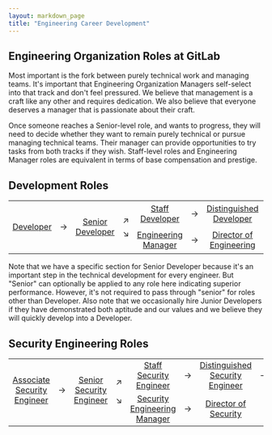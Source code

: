 ```yaml
---
layout: markdown_page
title: "Engineering Career Development"
---
```


## Engineering Organization Roles at GitLab

Most important is the fork between purely technical work and managing teams. It's important that Engineering Organization Managers self-select into that track and don't feel pressured. We believe that management is a craft like any other and requires dedication. We also believe that everyone deserves a manager that is passionate about their craft.

Once someone reaches a Senior-level role, and wants to progress, they will need to decide whether they want to remain purely technical or pursue managing technical teams. Their manager can provide opportunities to try tasks from both tracks if they wish. Staff-level roles and Engineering Manager roles are equivalent in terms of base compensation and prestige.

## Development Roles

<table style="text-align:center;">
  <tr>
    <td colspan="4" style="border:0;">&nbsp;</td>
    <td rowspan="2" style="border:0; vertical-align:middle;"><a href="/jobs/developer#staff-developer">Staff Developer</a></td>
    <td rowspan="2" style="border:0; vertical-align:middle;">→</td>
    <td rowspan="2" style="border:0; vertical-align:middle;"><a href="/jobs/developer#distinguished-developer">Distinguished Developer</a></td>
    <td rowspan="2" style="border:0; vertical-align:middle;">→</td>
    <td rowspan="2" style="border:0; vertical-align:middle;"><a href="/jobs/developer#engineering-fellow">Engineering Fellow</a></td>
  </tr>
  <tr>
    <td rowspan="2" style="border:0; vertical-align:middle;"><a href="/jobs/developer#developer">Developer</a></td>
    <td rowspan="2" style="border:0; vertical-align:middle;">→</td>
    <td rowspan="2" style="border:0; vertical-align:middle;"><a href="/jobs/developer#senior-developer">Senior Developer</a></td>
    <td style="border:0; vertical-align:middle;">↗</td>
  </tr>
  <tr>
    <td style="border:0; vertical-align:middle;">↘</td>
    <td rowspan="2" style="border:0; vertical-align:middle;"><a href="/jobs/engineering-management#engineering-manager">Engineering Manager</a></td>
    <td rowspan="2" style="border:0; vertical-align:middle;">→</td>
    <td rowspan="2" style="border:0; vertical-align:middle;"><a href="/jobs/engineering-management#director-of-engineering">Director of Engineering</a></td>
    <td rowspan="2" style="border:0; vertical-align:middle;">→</td>
    <td rowspan="2" style="border:0; vertical-align:middle;"><a href="/jobs/engineering-management#vp-of-engineering">VP of Engineering</a></td>
  </tr>
  <tr>
    <td colspan="4" style="border:0;">&nbsp;</td>
  </tr>
</table>

Note that we have a specific section for Senior Developer because it's an important step in the technical development for every engineer. But "Senior" can optionally be applied to any role here indicating superior performance. However, it's not required to pass through "senior" for roles other than Developer. Also note that we occasionally hire Junior Developers if they have demonstrated both aptitude and our values and we believe they will quickly develop into a Developer.

## Security Engineering Roles

<table style="text-align:center;">
  <tr>
    <td colspan="4" style="border:0;">&nbsp;</td>
    <td rowspan="2" style="border:0; vertical-align:middle;"><a href="/jobs/security#staff-security-engineer">Staff Security Engineer</a></td>
    <td rowspan="2" style="border:0; vertical-align:middle;">→</td>
    <td rowspan="2" style="border:0; vertical-align:middle;"><a href="/jobs/security#distinguished-security-engineer">Distinguished Security Engineer</a></td>
    <td rowspan="2" style="border:0; vertical-align:middle;">→</td>
    <td rowspan="2" style="border:0; vertical-align:middle;"><a href="/jobs/security#engineering-fellow-security">Engineering Fellow - Security</a></td>
  </tr>
  <tr>
    <td rowspan="2" style="border:0; vertical-align:middle;"><a href="/jobs/security#associate-security-engineer">Associate Security Engineer</a></td>
    <td rowspan="2" style="border:0; vertical-align:middle;">→</td>
    <td rowspan="2" style="border:0; vertical-align:middle;"><a href="/jobs/security#senior-security-engineer">Senior Security Engineer</a></td>
    <td style="border:0; vertical-align:middle;">↗</td>
  </tr>
  <tr>
    <td style="border:0; vertical-align:middle;">↘</td>
    <td rowspan="2" style="border:0; vertical-align:middle;"><a href="/jobs/security-management#security-engineering-manager">Security Engineering Manager</a></td>
    <td rowspan="2" style="border:0; vertical-align:middle;">→</td>
    <td rowspan="2" style="border:0; vertical-align:middle;"><a href="/jobs/security-management#director-of-security">Director of Security</a></td>
  </tr>
  <tr>
    <td colspan="4" style="border:0;">&nbsp;</td>
  </tr>
</table>


